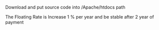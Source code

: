Download and put source code into /Apache/htdocs path

The Floating Rate is Increase 1 % per year and be stable after 2 year of payment 
